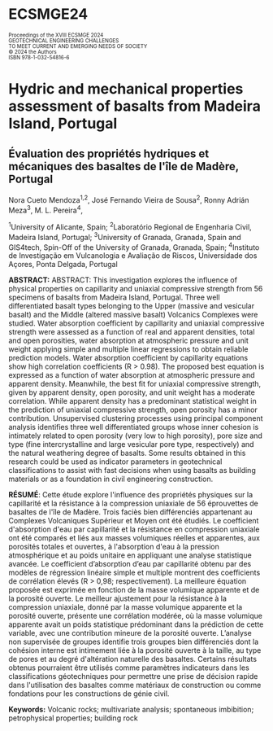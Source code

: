 # ECSMGE24
<p style="font-size: 10px; line-height: 1.1;">
Proceedings of the XVIII ECSMGE 2024<br>
GEOTECHNICAL ENGINEERING CHALLENGES<br>
TO MEET CURRENT AND EMERGING NEEDS OF SOCIETY<br>
© 2024 the Authors<br>
ISBN 978-1-032-54816-6
</p>

# Hydric and mechanical properties assessment of basalts from Madeira Island, Portugal

## Évaluation des propriétés hydriques et mécaniques des basaltes de l'île de Madère, Portugal

Nora Cueto Mendoza<sup>1,2</sup>, José Fernando Vieira de Sousa<sup>2</sup>, Ronny Adrián Meza<sup>3</sup>, M. L. Pereira<sup>4</sup>, 

<sup>1</sup>University of Alicante, Spain; <sup>2</sup>Laboratório Regional de Engenharia Civil, Madeira Island, Portugal; <sup>3</sup>University of Granada, Granada, Spain and GIS4tech, Spin-Off of the University of Granada, Granada, Spain; <sup>4</sup>Instituto de Investigação em Vulcanologia e Avaliação de Riscos, Universidade dos Açores, Ponta Delgada, Portugal

**ABSTRACT:**
ABSTRACT: This investigation explores the influence of physical properties on capillarity and uniaxial compressive strength from 56 specimens of basalts from Madeira Island, Portugal. Three well differentiated basalt types belonging to the Upper (massive and vesicular basalt) and the Middle (altered massive basalt) Volcanics Complexes were studied. Water absorption coefficient by capillarity and uniaxial compressive strength were assessed as a function of real and apparent densities, total and open porosities, water absorption at atmospheric pressure and unit weight applying simple and multiple linear regressions to obtain reliable prediction models. Water absorption coefficient by capillarity equations show high correlation coefficients (R > 0.98). The proposed best equation is expressed as a function of water absorption at atmospheric pressure and apparent density. Meanwhile, the best fit for uniaxial compressive strength, given by apparent density, open porosity, and unit weight has a moderate correlation. While apparent density has a predominant statistical weight in the prediction of uniaxial compressive strength, open porosity has a minor contribution. Unsupervised clustering processes using principal component analysis identifies three well differentiated groups whose inner cohesion is intimately related to open porosity (very low to high porosity), pore size and type (fine intercrystalline and large vesicular pore type, respectively) and
the natural weathering degree of basalts. Some results obtained in this research could be used as indicator parameters in geotechnical classifications to assist with fast decisions when using basalts as building materials or as a foundation in civil engineering construction.

**RÉSUMÉ**: 
Cette étude explore l'influence des propriétés physiques sur la capillarité et la résistance à la compression uniaxiale de 56 éprouvettes de basaltes de l'île de Madère. Trois faciès bien différenciés appartenant au Complexes Volcaniques Supérieur et Moyen ont été étudiés. Le coefficient d'absorption d'eau par capillarité et la résistance en compression uniaxiale ont été comparés et liés aux masses volumiques réelles et apparentes, aux porosités totales et ouvertes, à l'absorption d'eau à la pression atmosphérique et au poids unitaire en appliquant une analyse statistique avancée. Le coefficient d’absorption d’eau par capillarité obtenu par des modèles de régression linéaire simple et multiple montrent des coefficients de corrélation élevés (R > 0,98; respectivement). La meilleure équation proposée est exprimée en fonction de la masse volumique apparente et de la porosité ouverte. Le meilleur ajustement pour la résistance à la compression uniaxiale, donné par la masse volumique apparente et la porosité ouverte, présente une corrélation modérée, où la masse volumique apparente avait un poids statistique prédominant dans la prédiction de cette variable, avec une contribution mineure de la porosité ouverte. L’analyse non supervisée de groupes identifie trois groupes bien différenciés dont la cohésion interne est intimement liée à la porosité ouverte à la taille, au type de pores et au degré d'altération naturelle des basaltes. Certains
résultats obtenus pourraient être utilisés comme paramètres indicateurs dans les classifications géotechniques pour permettre une prise de décision rapide dans l'utilisation des basaltes comme matériaux de construction ou comme fondations pour les constructions de génie civil.

**Keywords:** 
Volcanic rocks; multivariate analysis; spontaneous imbibition; petrophysical properties; building rock


